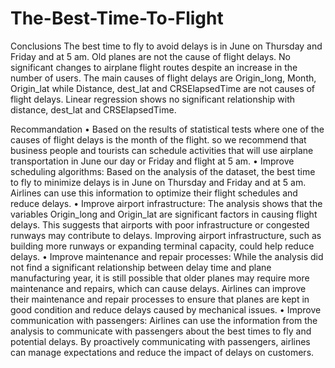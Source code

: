 # The-Best-Time-To-Flight
Conclusions
The best time to fly to avoid delays is in June on Thursday and Friday and at 5 am.
Old planes are not the cause of flight delays.
No significant changes to airplane flight routes despite an increase in the number of users.
The main causes of flight delays are Origin_long, Month, Origin_lat while Distance, dest_lat and CRSElapsedTime are not causes of flight delays.
Linear regression shows no significant relationship with distance, dest_lat and CRSElapsedTime.


Recommandation
    • Based on the results of statistical tests where one of the causes of flight delays is the month of the flight. so we recommend that business people and tourists can schedule activities that will use airplane transportation in June our day or Friday and flight at 5 am.
    • Improve scheduling algorithms: Based on the analysis of the dataset, the best time to fly to minimize delays is in June on Thursday and Friday and at 5 am. Airlines can use this information to optimize their flight schedules and reduce delays.
    • Improve airport infrastructure: The analysis shows that the variables Origin_long and Origin_lat are significant factors in causing flight delays. This suggests that airports with poor infrastructure or congested runways may contribute to delays. Improving airport infrastructure, such as building more runways or expanding terminal capacity, could help reduce delays.
    • Improve maintenance and repair processes: While the analysis did not find a significant relationship between delay time and plane manufacturing year, it is still possible that older planes may require more maintenance and repairs, which can cause delays. Airlines can improve their maintenance and repair processes to ensure that planes are kept in good condition and reduce delays caused by mechanical issues.
    • Improve communication with passengers: Airlines can use the information from the analysis to communicate with passengers about the best times to fly and potential delays. By proactively communicating with passengers, airlines can manage expectations and reduce the impact of delays on customers.
